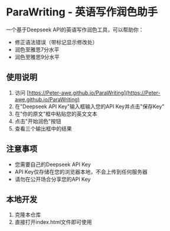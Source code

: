 # ParaWriting - 英语写作润色助手

一个基于Deepseek API的英语写作润色工具，可以帮助你：
- 修正语法错误（带标记显示修改处）
- 润色至雅思7分水平
- 润色至雅思9分水平

## 使用说明

1. 访问 [https://Peter-awe.github.io/ParaWriting](https://Peter-awe.github.io/ParaWriting)
2. 在"Deepseek API Key"输入框输入您的API Key并点击"保存Key"
3. 在"你的原文"框中粘贴您的英文文本
4. 点击"开始润色"按钮
5. 查看三个输出框中的结果

## 注意事项

- 您需要自己的Deepseek API Key
- API Key仅存储在您的浏览器本地，不会上传到任何服务器
- 请勿在公开场合分享您的API Key

## 本地开发

1. 克隆本仓库
2. 直接打开index.html文件即可使用
